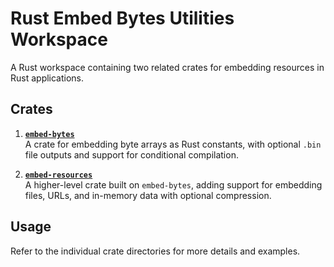 # Rust Embed Bytes Utilities Workspace

A Rust workspace containing two related crates for embedding resources in Rust applications.

## Crates

1. **[`embed-bytes`](embed-bytes/)**  
   A crate for embedding byte arrays as Rust constants, with optional `.bin` file outputs and support for conditional compilation.

2. **[`embed-resources`](embed-resources/)**  
   A higher-level crate built on `embed-bytes`, adding support for embedding files, URLs, and in-memory data with optional compression.

## Usage

Refer to the individual crate directories for more details and examples.  
